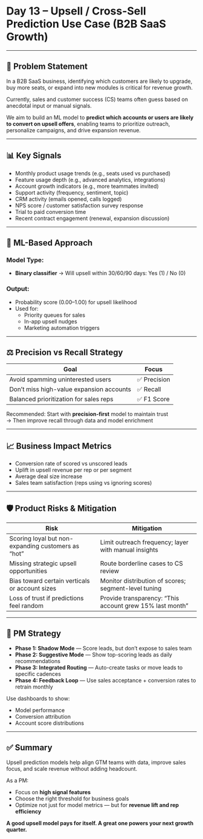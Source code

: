 # Day 13 – Upsell / Cross-Sell Prediction Use Case (B2B SaaS Growth)

---

## 🎯 Problem Statement

In a B2B SaaS business, identifying which customers are likely to upgrade, buy more seats, or expand into new modules is critical for revenue growth.

Currently, sales and customer success (CS) teams often guess based on anecdotal input or manual signals.

We aim to build an ML model to **predict which accounts or users are likely to convert on upsell offers**, enabling teams to prioritize outreach, personalize campaigns, and drive expansion revenue.

---

## 📊 Key Signals

- Monthly product usage trends (e.g., seats used vs purchased)
- Feature usage depth (e.g., advanced analytics, integrations)
- Account growth indicators (e.g., more teammates invited)
- Support activity (frequency, sentiment, topic)
- CRM activity (emails opened, calls logged)
- NPS score / customer satisfaction survey response
- Trial to paid conversion time
- Recent contract engagement (renewal, expansion discussion)

---

## 🤖 ML-Based Approach

### Model Type:
- **Binary classifier** → Will upsell within 30/60/90 days: Yes (1) / No (0)

### Output:
- Probability score (0.00–1.00) for upsell likelihood
- Used for:
  - Priority queues for sales
  - In-app upsell nudges
  - Marketing automation triggers

---

## ⚖️ Precision vs Recall Strategy

| Goal | Focus |
|------|-------|
| Avoid spamming uninterested users | ✅ Precision |
| Don’t miss high-value expansion accounts | ✅ Recall |
| Balanced prioritization for sales reps | ✅ F1 Score |

Recommended: Start with **precision-first** model to maintain trust  
→ Then improve recall through data and model enrichment

---

## 📈 Business Impact Metrics

- Conversion rate of scored vs unscored leads
- Uplift in upsell revenue per rep or per segment
- Average deal size increase
- Sales team satisfaction (reps using vs ignoring scores)

---

## 🛡️ Product Risks & Mitigation

| Risk | Mitigation |
|------|------------|
| Scoring loyal but non-expanding customers as “hot” | Limit outreach frequency; layer with manual insights |
| Missing strategic upsell opportunities | Route borderline cases to CS review |
| Bias toward certain verticals or account sizes | Monitor distribution of scores; segment-level tuning |
| Loss of trust if predictions feel random | Provide transparency: “This account grew 15% last month” |

---

## 🧭 PM Strategy

- **Phase 1: Shadow Mode** — Score leads, but don’t expose to sales team
- **Phase 2: Suggestive Mode** — Show top-scoring leads as daily recommendations
- **Phase 3: Integrated Routing** — Auto-create tasks or move leads to specific cadences
- **Phase 4: Feedback Loop** — Use sales acceptance + conversion rates to retrain monthly

Use dashboards to show:
- Model performance
- Conversion attribution
- Account score distributions

---

## ✅ Summary

Upsell prediction models help align GTM teams with data, improve sales focus, and scale revenue without adding headcount.

As a PM:
- Focus on **high signal features**
- Choose the right threshold for business goals
- Optimize not just for model metrics — but for **revenue lift and rep efficiency**

**A good upsell model pays for itself. A great one powers your next growth quarter.**
